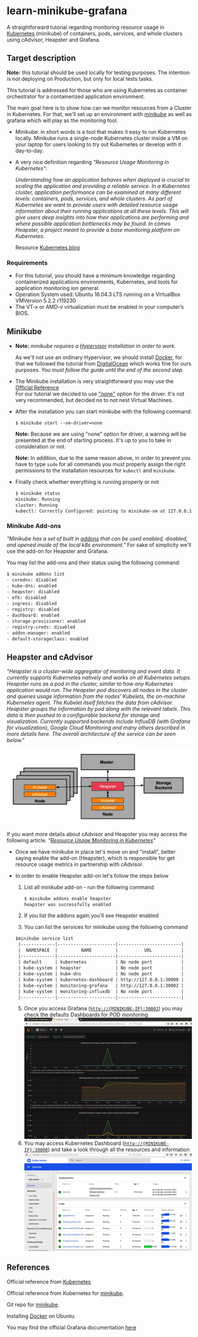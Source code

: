 # learn-minikube-grafana
A straightforward tutorial regarding monitoring resource usage in [Kubernetes](https://kubernetes.io) (minikube) of containers, pods, services, and whole clusters using cAdvisor, Heapster and Grafana.

## Target description
**Note:** this tutorial should be used locally for testing purposes. The intention is not deploying on Production, but only for local tests tasks. 

This tutorial is addressed for those who are using Kubernetes as container orchestrator for a containerized application environment.

The main goal here is to show how can we monitor resources from a Cluster in Kubernetes. For that, we'll set up an environment with [minikube](https://kubernetes.io/docs/getting-started-guides/minikube/ "What is Minikube") as well as grafana which will play as the monitoring tool.

- Minikube: in short words  is a tool that makes it easy to run Kubernetes locally. Minikube runs a single-node Kubernetes cluster inside a VM on your laptop for users looking to try out Kubernetes or develop with it day-to-day.

- A very nice definition regarding *"Resource Usage Monitoring in Kubernetes"*:
   
   *Understanding how an application behaves when deployed is crucial to scaling the application and providing a reliable service. In a Kubernetes cluster, application performance can be examined at many different levels: containers, pods, services, and whole clusters. As part of Kubernetes we want to provide users with detailed resource usage information about their running applications at all these levels. This will give users deep insights into how their applications are performing and where possible application bottlenecks may be found. In comes Heapster, a project meant to provide a base monitoring platform on Kubernetes.*
   
   Resource [Kubernetes blog](http://blog.kubernetes.io/2015/05/resource-usage-monitoring-kubernetes.html) 


### Requirements

- For this tutorial, you should have a minimum knowledge regarding containerized applications environments, Kubernetes, and tools for application monitoring ion general.
- Operation System used: Ubuntu 16.04.3 LTS running on a VirtualBox VM﻿Version 5.2.2 r119230
- The VT-x or AMD-v virtualization must be enabled in your computer’s BIOS.
  

## Minikube

- **Note:** *minikube requires a [Hypervisor](https://kubernetes.io/docs/tasks/tools/install-minikube/#install-a-hypervisor) installation in order to work.*

    As we'll not use an ordinary Hypervisor, we should install [Docker](https://www.docker.com/what-docker), for that we followed the tutorial from [DigitalOcean](https://www.digitalocean.com/community/tutorials/how-to-install-and-use-docker-on-ubuntu-16-04) which works fine for ours purposes. *You must follow the guide until the end of the second step.*

- The Minikube installation is very straightforward you may use the [Official Reference](https://kubernetes.io/docs/tasks/tools/install-minikube)  
For our tutorial we decided to use ["none"](https://github.com/kubernetes/minikube#requirements) option for the driver. It's not very recommended, but decided no to not nest Virtual Machines.

- After the installation you can start minikube with the following command:
    ```
    $ minikube start --vm-driver=none
    ```
    
    **Note:** Because we are using "none" option for driver, a warning will be presented at the end of starting process.
    It's up to you to take in consideration or not.
    
    **Note:** In addition, due to the same reason above, in order to prevent you have to type ```sudo``` for all commands you must properly assign the right permissions to the installation resources for ```kubectl``` and ```minikube```.
 
- Finally check whether everything is running properly or not
    ```
    $ minikube status
    minikube: Running
    cluster: Running
    kubectl: Correctly Configured: pointing to minikube-vm at 127.0.0.1
    ```

### Minikube Add-ons
*"Minikube has a set of built in [addons](https://github.com/kubernetes/minikube/blob/master/docs/addons.md#add-ons) that can be used enabled, disabled, and opened inside of the local k8s environment."*
For sake of simplicity we'll use the add-on for Heapster and Grafana.

You may list the add-ons and their status using the following command:

```
$ minikube addons list
- coredns: disabled
- kube-dns: enabled
- heapster: disabled
- efk: disabled
- ingress: disabled
- registry: disabled
- dashboard: enabled
- storage-provisioner: enabled
- registry-creds: disabled
- addon-manager: enabled
- default-storageclass: enabled
```

## Heapster and cAdvisor

*"Heapster is a cluster-wide aggregator of monitoring and event data. It currently supports Kubernetes natively and works on all Kubernetes setups. Heapster runs as a pod in the cluster, similar to how any Kubernetes application would run. The Heapster pod discovers all nodes in the cluster and queries usage information from the nodes’ Kubelets, the on-machine Kubernetes agent. The Kubelet itself fetches the data from cAdvisor. Heapster groups the information by pod along with the relevant labels. This data is then pushed to a configurable backend for storage and visualization. Currently supported backends include InfluxDB (with Grafana for visualization), Google Cloud Monitoring and many others described in more details here. The overall architecture of the service can be seen below."*


![monitoring-architecture](/monitoring-architecture.jpeg?raw=true)


If you want more details about cAdvisor and Heapster you may access the following article. *"[Resource Usage Monitoring in Kubernetes](http://blog.kubernetes.io/2015/05/resource-usage-monitoring-kubernetes.html)"*

- Once we have minikube in place let's move on and "install", better saying enable the add-on (Heapster), which is responsible for get resource usage metrics in partnership with cAdvisor.

- In order to enable Heapster add-on let's follow the steps below
  1. List all minikube add-on - run the following command:
     ```
     ﻿$ minikube addons enable heapster
     heapster was successfully enabled
     ```
  
  2. If you list the addons again you'll see Heapster enabled
  3. You can list the services for minikube using the following command
    ```
    $﻿minikube service list
     |-------------|----------------------|------------------------|
     |  NAMESPACE  |         NAME         |          URL           |
     |-------------|----------------------|------------------------|
     | default     | kubernetes           | No node port           |
     | kube-system | heapster             | No node port           |
     | kube-system | kube-dns             | No node port           |
     | kube-system | kubernetes-dashboard | http://127.0.0.1:30000 |
     | kube-system | monitoring-grafana   | http://127.0.0.1:30002 |
     | kube-system | monitoring-influxdb  | No node port           |
     |-------------|----------------------|------------------------|

    ```  
  5. Once you access Grafana ([```http://{MINIKUBE-IP}:30002```](http://{MINIKUBE-IP}:30002)) you may check the defaults Dashboards for POD monitoring
    ![grafana-dashboard](/grafana-dashboard.jpeg?raw=true)
  6. You may access Kubernetes Dashboard ([```http://{MINIKUBE-IP}:30000```](http://{MINIKUBE-IP}:30000)) and take a look through all the resources and information
    ![kubernetes-dashboard](/kubernetes-dashboard.jpeg?raw=true)

## References

Official reference from [Kubernetes](https://kubernetes.io)

Official reference from Kubernetes for [minikube](https://kubernetes.io/docs/getting-started-guides/minikube).

Git repo for [minikube](https://github.com/kubernetes/minikube#what-is-minikube).

Installing [Docker](https://www.digitalocean.com/community/tutorials/how-to-install-and-use-docker-on-ubuntu-16-04) on Ubuntu.

You may find the official Grafana documentation [here](https://grafana.com/)

